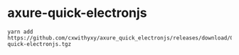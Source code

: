 # axure-quick-electronjs

```
yarn add https://github.com/cxwithyxy/axure_quick_electronjs/releases/download/0.20200102143431/axure-quick-electronjs.tgz
```

